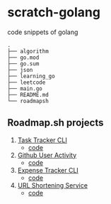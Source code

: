 # scratch-golang
code snippets of golang

```plaintext
.
├── algorithm
├── go.mod
├── go.sum
├── json
├── learning_go
├── leetcode
├── main.go
├── README.md
└── roadmapsh

```

## Roadmap.sh projects

1. [Task Tracker CLI](https://roadmap.sh/projects/task-tracker)
   * [code](https://github.com/HarveyTvT/scratch-golang/tree/master/roadmapsh/tasktracker)
2. [Github User Activity](https://roadmap.sh/projects/github-user-activity)
   * [code](https://github.com/HarveyTvT/scratch-golang/tree/master/roadmapsh/githubuseractivity)
3. [Expense Tracker CLI](https://roadmap.sh/projects/expense-tracker)
   * [code](https://github.com/HarveyTvT/scratch-golang/tree/master/roadmapsh/expensetracker)
4. [URL Shortening Service](https://roadmap.sh/projects/url-shortening-service)
   * [code](https://github.com/HarveyTvT/scratch-golang/tree/master/roadmapsh/urlshorten)
